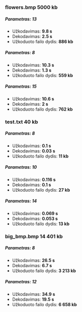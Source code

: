
### flowers.bmp 5000 kb

##### Parametras: 13
 - Užkodavimas: **9.8 s**
 - Dekodavimas: **2.5 s**
 - Užkoduoto failo dydis: **886 kb**
 
 ##### Parametras: 8
 - Užkodavimas: **10.3 s**
 - Dekodavimas: **1.3 s**
 - Užkoduoto failo dydis: **559 kb**

##### Parametras: 15
 - Užkodavimas: **10.6 s**
 - Dekodavimas: **2 s**
 - Užkoduoto failo dydis: **762 kb**
 
 ### test.txt 40 kb

##### Parametras: 8
 - Užkodavimas: **0.1 s**
 - Dekodavimas: **0.03 s**
 - Užkoduoto failo dydis: **11 kb**
 
 ##### Parametras: 10
 - Užkodavimas: **0.116 s**
 - Dekodavimas: **0.1 s**
 - Užkoduoto failo dydis: **27 kb**

##### Parametras: 14
 - Užkodavimas: **0.069 s**
 - Dekodavimas: **0.053 s**
 - Užkoduoto failo dydis: **13 kb**
 
 ### big_bmp.bmp 14 401 kb

##### Parametras: 8
 - Užkodavimas: **26.5 s**
 - Dekodavimas: **6.7 s**
 - Užkoduoto failo dydis: **3 213 kb**
 
 ##### Parametras: 12
 - Užkodavimas: **34.9 s**
 - Dekodavimas: **19.5 s**
 - Užkoduoto failo dydis: **6 658 kb**

